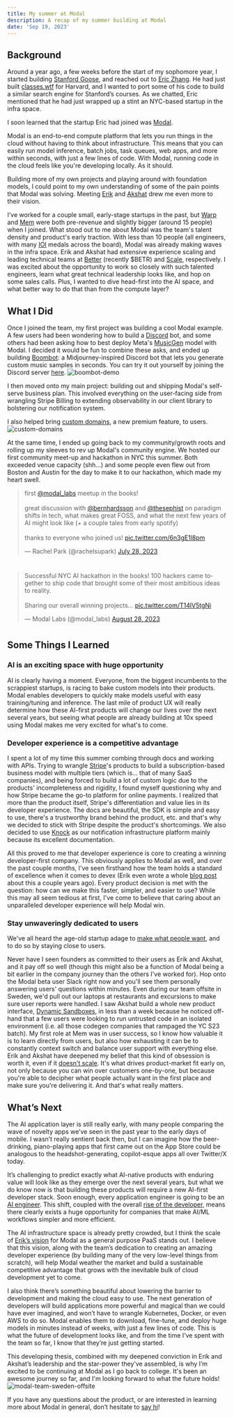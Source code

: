 ```yaml
---
title: My summer at Modal
description: A recap of my summer building at Modal
date: 'Sep 19, 2023'
---
```


## Background
Around a year ago, a few weeks before the start of my sophomore year, I started building [Stanford Goose](https://stanfordgoose.com/), and reached out to [Eric Zhang](https://www.ekzhang.com/). He had just built [classes.wtf](https://classes.wtf/) for Harvard, and I wanted to port some of his code to build a similar search engine for Stanford’s courses. As we chatted, Eric mentioned that he had just wrapped up a stint an NYC-based startup in the infra space. 

I soon learned that the startup Eric had joined was [Modal](https://modal.com/).

Modal is an end-to-end compute platform that lets you run things in the cloud without having to think about infrastructure. This means that you can easily run model inference, batch jobs, task queues, web apps, and more within seconds, with just a few lines of code. With Modal, running code in the cloud feels like you're developing locally. As it should.

Building more of my own projects and playing around with foundation models, I could point to my own understanding of some of the pain points that Modal was solving. Meeting [Erik](https://erikbern.com/) and [Akshat](https://www.linkedin.com/in/akshat-bubna-188885103/) drew me even more to their vision.

I’ve worked for a couple small, early-stage startups in the past, but [Warp](https://www.warp.dev/) and [Mem](https://get.mem.ai/) were both pre-revenue and slightly bigger (around 15 people) when I joined. What stood out to me about Modal was the team's talent density and product's early traction. With less than 10 people (all engineers, with many [IOI](https://en.wikipedia.org/wiki/International_Olympiad_in_Informatics) medals across the board), Modal was already making waves in the infra space. Erik and Akshat had extensive experience scaling and leading technical teams at [Better](https://better.com/) (recently $BETR) and [Scale](https://scale.com/), respectively. I was excited about the opportunity to work so closely with such talented engineers, learn what great technical leadership looks like, and hop on some sales calls. Plus, I wanted to dive head-first into the AI space, and what better way to do that than from the compute layer?

## What I Did

Once I joined the team, my first project was building a cool Modal example. A few users had been wondering how to build a [Discord](https://discord.com/) bot, and some others had been asking how to best deploy Meta's [MusicGen](https://audiocraft.metademolab.com/musicgen.html) model with Modal. I decided it would be fun to combine these asks, and ended up building [Boombot](https://github.com/modal-labs/boombot): a Midjourney-inspired Discord bot that lets you generate custom music samples in seconds. You can try it out yourself by joining the Discord server [here](https://discord.com/invite/bBZPgqk9By).
![boombot-demo](/assets/blog/modal-boombot-demo.gif)

I then moved onto my main project: building out and shipping Modal's self-serve business plan. This involved everything on the user-facing side from wrangling Stripe Billing to extending observability in our client library to bolstering our notification system. 

I also helped bring [custom domains](https://modal.com/docs/guide/webhooks#custom-domains), a new premium feature, to users.
![custom-domains](/assets/blog/modal-custom-domains.png)

At the same time, I ended up going back to my community/growth roots and rolling up my sleeves to rev up Modal's community engine. We hosted our first community meet-up and hackathon in NYC this summer. Both exceeded venue capacity (shh...) and some people even flew out from Boston and Austin for the day to make it to our hackathon, which made my heart swell.

<blockquote class="twitter-tweet"><p lang="en" dir="ltr">first <a href="https://twitter.com/modal_labs?ref_src=twsrc%5Etfw">@modal_labs</a> meetup in the books! <br><br>great discussion with <a href="https://twitter.com/bernhardsson?ref_src=twsrc%5Etfw">@bernhardsson</a> and <a href="https://twitter.com/thesephist?ref_src=twsrc%5Etfw">@thesephist</a> on paradigm shifts in tech, what makes great FOSS, and what the next few years of AI might look like (+ a couple tales from early spotify) <br><br>thanks to everyone who joined us! <a href="https://t.co/6n3gE1l8pm">pic.twitter.com/6n3gE1l8pm</a></p>&mdash; Rachel Park (@rachelsupark) <a href="https://twitter.com/rachelsupark/status/1684953375228506112?ref_src=twsrc%5Etfw">July 28, 2023</a></blockquote>

#

<blockquote class="twitter-tweet"><p lang="en" dir="ltr">Successful NYC AI hackathon in the books! 100 hackers came together to ship code that brought some of their most ambitious ideas to reality.<br><br>Sharing our overall winning projects… <a href="https://t.co/T14lV5tgNi">pic.twitter.com/T14lV5tgNi</a></p>&mdash; Modal Labs (@modal_labs) <a href="https://twitter.com/modal_labs/status/1696186080939143351?ref_src=twsrc%5Etfw">August 28, 2023</a></blockquote> <script async src="https://platform.twitter.com/widgets.js" charset="utf-8"></script>

#


## Some Things I Learned

### AI is an exciting space with huge opportunity

AI is clearly having a moment. Everyone, from the biggest incumbents to the scrappiest startups, is racing to bake custom models into their products. Modal enables developers to quickly make models useful with easy training/tuning and inference. The last mile of product UX will really determine how these AI-first products will change our lives over the next several years, but seeing what people are already building at 10x speed using Modal makes me very excited for what's to come. 

### Developer experience is a competitive advantage

I spent a lot of my time this summer combing through docs and working with APIs. Trying to wrangle [Stripe](https://stripe.com/)'s products to build a subscription-based business model with multiple tiers (which is... that of many SaaS companies), and being forced to build a lot of custom logic due to the products' incompleteness and rigidity, I found myself questioning why and how Stripe became the go-to platform for online payments. I realized that more than the product itself, Stripe's differentiation and value lies in its developer experience. The docs are beautiful, the SDK is simple and easy to use, there's a trustworthy brand behind the product, etc. and that's why we decided to stick with Stripe despite the product's shortcomings. We also decided to use [Knock](https://knock.app/) as our notification infrastructure platform mainly because its excellent documentation.

All this proved to me that developer experience is core to creating a winning developer-first company. This obviously applies to Modal as well, and over the past couple months, I've seen firsthand how the team holds a standard of excellence when it comes to devex (Erik even wrote a whole [blog post](https://erikbern.com/2020/10/06/developer-experience-as-a-competitive-advantage) about this a couple years ago). Every product decision is met with the question: how can we make this faster, simpler, and easier to use? While this may all seem tedious at first, I've come to believe that caring about an unparalleled developer experience will help Modal win.

### Stay unwaveringly dedicated to users

We've all heard the age-old startup adage to [make what people want](https://news.ycombinator.com/item?id=21947974#:~:text=make%20bad%20business-,%3E%20Make%20something%20people%20want.,some%20money%20off%20of%20it.), and to do so by staying close to users. 

Never have I seen founders as committed to their users as Erik and Akshat, and it pay off so well (though this might also be a function of Modal being a bit earlier in the company journey than the others I've worked for). Hop onto the Modal beta user Slack right now and you'll see them personally answering users' questions within minutes. Even during our team offsite in Sweden, we'd pull out our laptops at restaurants and excursions to make sure user reports were handled. I saw Akshat build a whole new product interface, [Dynamic Sandboxes](https://modal.com/docs/guide/sandbox#dynamic-sandboxes-beta), in less than a week because he noticed off-hand that a few users were looking to run untrusted code in an isolated environment (i.e. all those codegen companies that rampaged the YC S23 batch). My first role at Mem was in user success, so I know how valuable it is to learn directly from users, but also how exhausting it can be to constantly context switch and balance user support with everything else. Erik and Akshat have deepened my belief that this kind of obsession is worth it, even if it [doesn't scale](http://paulgraham.com/ds.html). It's what drives product-market fit early on, not only because you can win over customers one-by-one, but because you're able to decipher what people actually want in the first place and make sure you're delivering it. And that's what really matters.

## What’s Next
The AI application layer is still really early, with many people comparing the wave of novelty apps we’ve seen in the past year to the early days of mobile. I wasn’t really sentient back then, but I can imagine how the beer-drinking, piano-playing apps that first came out on the App Store could be analogous to the headshot-generating, copilot-esque apps all over Twitter/X today. 

It’s challenging to predict exactly what AI-native products with enduring value will look like as they emerge over the next several years, but what we do know now is that building these products will require a new AI-first developer stack. Soon enough, every application engineer is going to be an [AI engineer](https://www.latent.space/p/ai-engineer). This shift, coupled with the overall [rise of the developer](https://www.linkedin.com/pulse/20140114172642-131990-the-rise-of-the-developer-and-its-implications/), means there clearly exists a huge opportunity for companies that make AI/ML workflows simpler and more efficient.

The AI infrastructure space is already pretty crowded, but I think the scale of [Erik’s vision](https://erikbern.com/2022/12/07/what-ive-been-working-on-modal) for Modal as a general purpose PaaS stands out. I believe that this vision, along with the team’s dedication to creating an amazing developer experience (by building many of the very low-level things from scratch), will help Modal weather the market and build a sustainable competitive advantage that grows with the inevitable bulk of cloud development yet to come.

I also think there’s something beautiful about lowering the barrier to development and making the cloud easy to use. The next generation of developers will build applications more powerful and magical than we could have ever imagined, and won’t have to wrangle Kubernetes, Docker, or even AWS to do so. Modal enables them to download, fine-tune, and deploy huge models in minutes instead of weeks, with just a few lines of code. This is what the future of development looks like, and from the time I’ve spent with the team so far, I know that they’re just getting started.

This developing thesis, combined with my deepened conviction in Erik and Akshat’s leadership and the star-power they’ve assembled, is why I’m excited to be continuing at Modal as I go back to college. It's been an awesome journey so far, and I'm looking forward to what the future holds!
![modal-team-sweden-offsite](/assets/blog/modal-team-pic-sweden.png)

If you have any questions about the product, or are interested in learning more about Modal in general, don’t hesitate to [say hi](mailto:rachpark@stanford.edu)!

